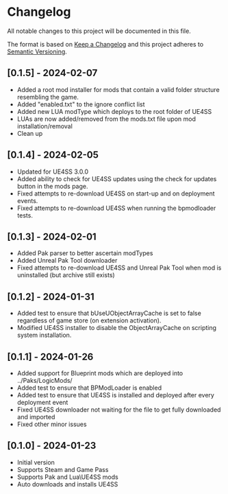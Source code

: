 # Changelog

All notable changes to this project will be documented in this file.

The format is based on [Keep a Changelog](http://keepachangelog.com/) and this project adheres to [Semantic Versioning](http://semver.org/).

## [0.1.5] - 2024-02-07

- Added a root mod installer for mods that contain a valid folder structure resembling the game.
- Added "enabled.txt" to the ignore conflict list
- Added new LUA modType which deploys to the root folder of UE4SS
- LUAs are now added/removed from the mods.txt file upon mod installation/removal
- Clean up

## [0.1.4] - 2024-02-05

- Updated for UE4SS 3.0.0
- Added ability to check for UE4SS updates using the check for updates button in the mods page.
- Fixed attempts to re-download UE4SS on start-up and on deployment events.
- Fixed attempts to re-download UE4SS when running the bpmodloader tests.

## [0.1.3] - 2024-02-01

- Added Pak parser to better ascertain modTypes
- Added Unreal Pak Tool downloader
- Fixed attempts to re-download UE4SS and Unreal Pak Tool when mod is uninstalled (but archive still exists)

## [0.1.2] - 2024-01-31

- Added test to ensure that bUseUObjectArrayCache is set to false regardless of game store (on extension activation).
- Modified UE4SS installer to disable the ObjectArrayCache on scripting system installation.

## [0.1.1] - 2024-01-26

- Added support for Blueprint mods which are deployed into ../Paks/LogicMods/
- Added test to ensure that BPModLoader is enabled
- Added test to ensure that UE4SS is installed and deployed after every deployment event
- Fixed UE4SS downloader not waiting for the file to get fully downloaded and imported
- Fixed other minor issues

## [0.1.0] - 2024-01-23

- Initial version
- Supports Steam and Game Pass
- Supports Pak and Lua\UE4SS mods
- Auto downloads and installs UE4SS